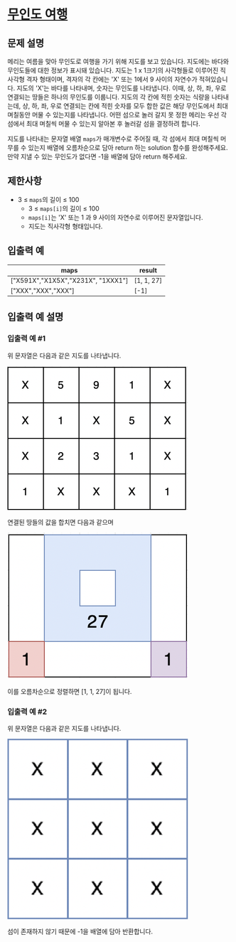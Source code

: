 # [무인도 여행](https://school.programmers.co.kr/learn/courses/30/lessons/154540)

## 문제 설명

메리는 여름을 맞아 무인도로 여행을 가기 위해 지도를 보고 있습니다. 지도에는 바다와 무인도들에 대한 정보가 표시돼 있습니다. 지도는 1 x 1크기의 사각형들로 이루어진 직사각형 격자 형태이며, 격자의 각 칸에는 'X' 또는 1에서 9 사이의 자연수가 적혀있습니다. 지도의 'X'는 바다를 나타내며, 숫자는 무인도를 나타냅니다. 이때, 상, 하, 좌, 우로 연결되는 땅들은 하나의 무인도를 이룹니다. 지도의 각 칸에 적힌 숫자는 식량을 나타내는데, 상, 하, 좌, 우로 연결되는 칸에 적힌 숫자를 모두 합한 값은 해당 무인도에서 최대 며칠동안 머물 수 있는지를 나타냅니다. 어떤 섬으로 놀러 갈지 못 정한 메리는 우선 각 섬에서 최대 며칠씩 머물 수 있는지 알아본 후 놀러갈 섬을 결정하려 합니다.

지도를 나타내는 문자열 배열 `maps`가 매개변수로 주어질 때, 각 섬에서 최대 며칠씩 머무를 수 있는지 배열에 오름차순으로 담아 return 하는 solution 함수를 완성해주세요. 만약 지낼 수 있는 무인도가 없다면 -1을 배열에 담아 return 해주세요.

## 제한사항

- 3 ≤ `maps`의 길이 ≤ 100
  - 3 ≤ `maps[i]`의 길이 ≤ 100
  - `maps[i]`는 'X' 또는 1 과 9 사이의 자연수로 이루어진 문자열입니다.
  - 지도는 직사각형 형태입니다.

## 입출력 예

| maps                               | result     |
| ---------------------------------- | ---------- |
| ["X591X","X1X5X","X231X", "1XXX1"] | [1, 1, 27] |
| ["XXX","XXX","XXX"]                | [-1]       |

## 입출력 예 설명

### 입출력 예 #1

위 문자열은 다음과 같은 지도를 나타냅니다.

![image1](./image1.png)

연결된 땅들의 값을 합치면 다음과 같으며

![image2](./image2.png)

이를 오름차순으로 정렬하면 [1, 1, 27]이 됩니다.

### 입출력 예 #2

위 문자열은 다음과 같은 지도를 나타냅니다.

![image3](./image3.png)

섬이 존재하지 않기 때문에 -1을 배열에 담아 반환합니다.
